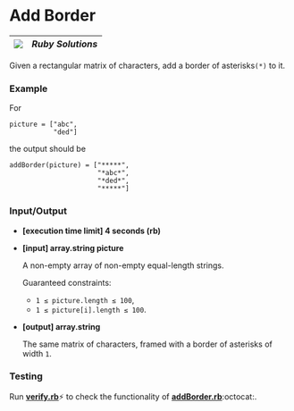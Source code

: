 # Add Border

| ![](https://app.codesignal.com/user-icons/languages/rb.svg) | ***Ruby Solutions*** |
|---|---|

Given a rectangular matrix of characters, add a border of asterisks`(*)` to it.

### Example

For

```
picture = ["abc",
           "ded"]
```

the output should be

```
addBorder(picture) = ["*****",
                      "*abc*",
                      "*ded*",
                      "*****"]
```

### Input/Output

- **[execution time limit] 4 seconds (rb)**


- **[input] array.string picture**

  A non-empty array of non-empty equal-length strings.

  Guaranteed constraints:
  - `1 ≤ picture.length ≤ 100`,
  - `1 ≤ picture[i].length ≤ 100`.


- **[output] array.string**

  The same matrix of characters, framed with a border of asterisks of width `1`.


### Testing

Run [**verify.rb**](./verify.rb):zap: to check the functionality of [**addBorder.rb**](./addBorder.rb):octocat:.